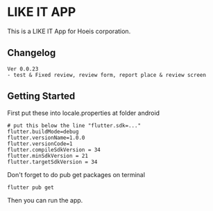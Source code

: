 # LIKE IT APP

This is a LIKE IT App for Hoeis corporation.

## Changelog

```text
Ver 0.0.23
- test & Fixed review, review form, report place & review screen
```

## Getting Started

First put these into locale.properties at folder android

```text
# put this below the line "flutter.sdk=..."
flutter.buildMode=debug
flutter.versionName=1.0.0
flutter.versionCode=1
flutter.compileSdkVersion = 34
flutter.minSdkVersion = 21
flutter.targetSdkVersion = 34
```

Don't forget to do pub get packages on terminal

```shell
flutter pub get
```

Then you can run the app.
